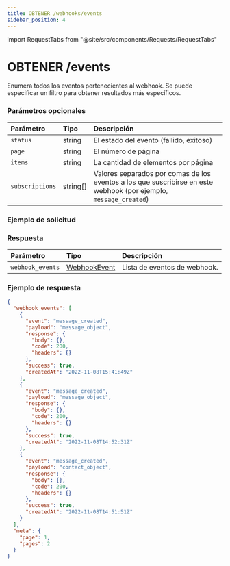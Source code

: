 ```yaml
---
title: OBTENER /webhooks/events
sidebar_position: 4
---
```


import RequestTabs from "@site/src/components/Requests/RequestTabs"

# OBTENER /events

Enumera todos los eventos pertenecientes al webhook. Se puede especificar un filtro para obtener resultados más específicos.

### Parámetros opcionales

| Parámetro       | Tipo     | Descripción                                                                             |
| :-------------- | :------- | :-------------------------------------------------------------------------------------- |
| `status`        | string   | El estado del evento (fallido, exitoso)                                                  |
| `page`          | string   | El número de página                                                                     |
| `items`         | string   | La cantidad de elementos por página                                                      |
| `subscriptions` | string[] | Valores separados por comas de los eventos a los que suscribirse en este webhook (por ejemplo, `message_created`) |

### Ejemplo de solicitud

<RequestTabs endpoint='webhooks_api' request="get_webhooks_events"/>

### Respuesta

| Parámetro          | Tipo                                                      | Descripción             |
| :----------------- | :-------------------------------------------------------- | :---------------------- |
| `webhook_events`   | [WebhookEvent](/api/reference/object_types/webhook_event) | Lista de eventos de webhook. |

### Ejemplo de respuesta

```json title=response.json
{
  "webhook_events": [
    {
      "event": "message_created",
      "payload": "message_object",
      "response": {
        "body": {},
        "code": 200,
        "headers": {}
      },
      "success": true,
      "createdAt": "2022-11-08T15:41:49Z"
    },
    {
      "event": "message_created",
      "payload": "message_object",
      "response": {
        "body": {},
        "code": 200,
        "headers": {}
      },
      "success": true,
      "createdAt": "2022-11-08T14:52:31Z"
    },
    {
      "event": "message_created",
      "payload": "contact_object",
      "response": {
        "body": {},
        "code": 200,
        "headers": {}
      },
      "success": true,
      "createdAt": "2022-11-08T14:51:51Z"
    }
  ],
  "meta": {
    "page": 1,
    "pages": 2
  }
}
```